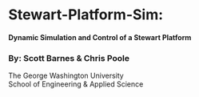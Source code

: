 # Stewart-Platform-Sim:  
#### Dynamic Simulation and Control of a Stewart Platform  
### By: Scott Barnes & Chris Poole  
The George Washington University  
School of Engineering & Applied Science
